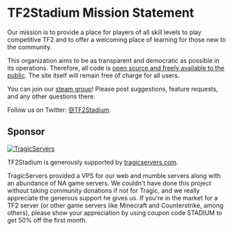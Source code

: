 # TF2Stadium Mission Statement

Our mission is to provide a place for players of all skill levels to
play competitive TF2 and to offer a welcoming place of learning for
those new to the community.

This organization aims to be as transparent and democratic as possible
in its operations. Therefore, all code is [open source and freely
available to the public](https://github.com/TF2Stadium). The site
itself will remain free of charge for all users.

You can join our [steam
group](https://steamcommunity.com/groups/TF2Stadium)! Please post
suggestions, feature requests, and any other questions there.

Follow us on Twitter: [@TF2Stadium](https://twitter.com/tf2stadium).

## Sponsor

[![TragicServers](/assets/img/logos/tragicservers.png)](https://www.tragicservers.com/link.php?id=28)

TF2Stadium is generously supported by
[tragicservers.com](https://www.tragicservers.com/link.php?id=28).

TragicServers provided a VPS for our web and mumble servers along with
an abundance of NA game servers. We couldn't have done this project
without taking community donations if not for Tragic, and we really
appreciate the generous support he gives us. If you're in the market
for a TF2 server (or other game servers like Minecraft and
Counterstrike, among others), please show your appreciation by using
coupon code STADIUM to get 50% off the first month.
